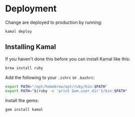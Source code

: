 # Deployment

Change are deployed to production by running:

```bash
kamal deploy
```

## Installing Kamal

If you haven't done this before you can install Kamal like this:

```bash
brew install ruby
```

Add the following to your `.zshrc` or `.bashrc`:

```bash
export PATH="/opt/homebrew/opt/ruby/bin:$PATH"
export PATH="$(ruby -e 'print Gem.user_dir')/bin:$PATH"
```

Install the gems:

```bash
gem install kamal
```
